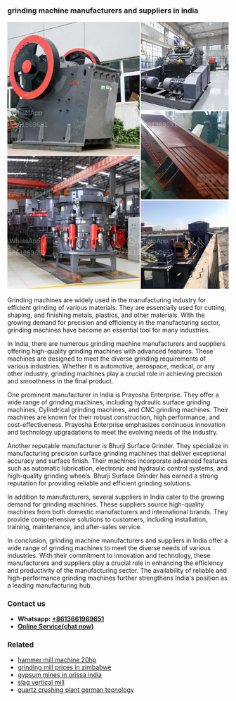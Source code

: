 <h3>grinding machine manufacturers and suppliers in india</h3><img src='1708497609.jpg' alt=''><p>Grinding machines are widely used in the manufacturing industry for efficient grinding of various materials. They are essentially used for cutting, shaping, and finishing metals, plastics, and other materials. With the growing demand for precision and efficiency in the manufacturing sector, grinding machines have become an essential tool for many industries.</p><p>In India, there are numerous grinding machine manufacturers and suppliers offering high-quality grinding machines with advanced features. These machines are designed to meet the diverse grinding requirements of various industries. Whether it is automotive, aerospace, medical, or any other industry, grinding machines play a crucial role in achieving precision and smoothness in the final product.</p><p>One prominent manufacturer in India is Prayosha Enterprise. They offer a wide range of grinding machines, including hydraulic surface grinding machines, Cylindrical grinding machines, and CNC grinding machines. Their machines are known for their robust construction, high performance, and cost-effectiveness. Prayosha Enterprise emphasizes continuous innovation and technology upgradations to meet the evolving needs of the industry.</p><p>Another reputable manufacturer is Bhurji Surface Grinder. They specialize in manufacturing precision surface grinding machines that deliver exceptional accuracy and surface finish. Their machines incorporate advanced features such as automatic lubrication, electronic and hydraulic control systems, and high-quality grinding wheels. Bhurji Surface Grinder has earned a strong reputation for providing reliable and efficient grinding solutions.</p><p>In addition to manufacturers, several suppliers in India cater to the growing demand for grinding machines. These suppliers source high-quality machines from both domestic manufacturers and international brands. They provide comprehensive solutions to customers, including installation, training, maintenance, and after-sales service.</p><p>In conclusion, grinding machine manufacturers and suppliers in India offer a wide range of grinding machines to meet the diverse needs of various industries. With their commitment to innovation and technology, these manufacturers and suppliers play a crucial role in enhancing the efficiency and productivity of the manufacturing sector. The availability of reliable and high-performance grinding machines further strengthens India's position as a leading manufacturing hub.</p><h3>Contact us</h3><ul><li><strong>Whatsapp:&nbsp;<a href="https://wa.me/8613661969651">+8613661969651</a></strong></li><li><a href="https://swt.shibang-china.com/?git&amp;zhl&amp;grinding machine manufacturers and suppliers in india"><strong>Online Service(chat now)</strong></a></li></ul><h3>Related</h3><ul><li><a href='hammer mill machine 20hp.md'>hammer mill machine 20hp</a></li><li><a href='grinding mill prices in zimbabwe.md'>grinding mill prices in zimbabwe</a></li><li><a href='gypsum mines in orissa india.md'>gypsum mines in orissa india</a></li><li><a href='slag vertical mill.md'>slag vertical mill</a></li><li><a href='quartz crushing plant german tecnology.md'>quartz crushing plant german tecnology</a></li></ul>